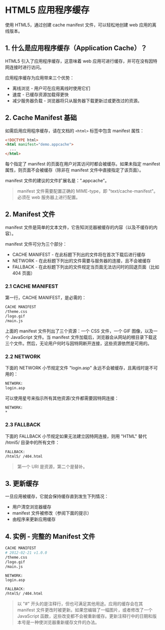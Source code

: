 # HTML5 应用程序缓存

使用 HTML5，通过创建 cache manifest 文件，可以轻松地创建 web 应用的离线版本。

## 1. 什么是应用程序缓存（Application Cache）？

HTML5 引入了应用程序缓存，这意味着 web 应用可进行缓存，并可在没有因特网连接时进行访问。

应用程序缓存为应用带来三个优势：

- 离线浏览 - 用户可在应用离线时使用它们
- 速度 - 已缓存资源加载得更快
- 减少服务器负载 - 浏览器将只从服务器下载更新过或更改过的资源。

## 2. Cache Manifest 基础

如需启用应用程序缓存，请在文档的 `<html>` 标签中包含 manifest 属性：

```html
<!DOCTYPE html>
<html manifest="demo.appcache">
  ...
</html>
```

每个指定了 manifest 的页面在用户对其访问时都会被缓存。如果未指定 manifest 属性，则页面不会被缓存（除非在 manifest 文件中直接指定了该页面）。

manifest 文件的建议的文件扩展名是：".appcache"。

> manifest 文件需要配置正确的 MIME-type，即 "text/cache-manifest"。必须在 web 服务器上进行配置。

## 2. Manifest 文件

manifest 文件是简单的文本文件，它告知浏览器被缓存的内容（以及不缓存的内容）。

manifest 文件可分为三个部分：

- CACHE MANIFEST - 在此标题下列出的文件将在首次下载后进行缓存
- NETWORK - 在此标题下列出的文件需要与服务器的连接，且不会被缓存
- FALLBACK - 在此标题下列出的文件规定当页面无法访问时的回退页面（比如 404 页面）

### 2.1 CACHE MANIFEST

第一行，CACHE MANIFEST，是必需的：

```bash
CACHE MANIFEST
/theme.css
/logo.gif
/main.js
```

上面的 manifest 文件列出了三个资源：一个 CSS 文件，一个 GIF 图像，以及一个 JavaScript 文件。当 manifest 文件加载后，浏览器会从网站的根目录下载这三个文件。然后，无论用户何时与因特网断开连接，这些资源依然是可用的。

### 2.2 NETWORK

下面的 NETWORK 小节规定文件 "login.asp" 永远不会被缓存，且离线时是不可用的：

```bash
NETWORK:
login.asp
```

可以使用星号来指示所有其他资源/文件都需要因特网连接：

```bash
NETWORK:
*
```

### 2.3 FALLBACK

下面的 FALLBACK 小节规定如果无法建立因特网连接，则用 "HTML" 替代 /html5/ 目录中的所有文件：

```bash
FALLBACK:
/html5/ /404.html
```

> 第一个 URI 是资源，第二个是替补。

## 3. 更新缓存

一旦应用被缓存，它就会保持缓存直到发生下列情况：

- 用户清空浏览器缓存
- manifest 文件被修改（参阅下面的提示）
- 由程序来更新应用缓存

## 4. 实例 - 完整的 Manifest 文件

```bash
CACHE MANIFEST
# 2012-02-21 v1.0.0
/theme.css
/logo.gif
/main.js

NETWORK:
login.asp

FALLBACK:
/html5/ /404.html
```

> 以 "#" 开头的是注释行，但也可满足其他用途。应用的缓存会在其 manifest 文件更改时被更新。如果您编辑了一幅图片，或者修改了一个 JavaScript 函数，这些改变都不会被重新缓存。更新注释行中的日期和版本号是一种使浏览器重新缓存文件的办法。
